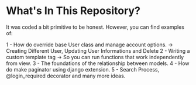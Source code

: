 # What's In This Repository?
It was coded a bit primitive to be honest. However, you can find examples of:

1 - How do override base User class and manage account options. -> Creating Different User, Updating User Informations and Delete
2 - Writing a custom template tag -> So you can run functions that work independently from view.
3 - The foundations of the relationship between models.
4 - How do make paginator using django extension.
5 - Search Process, @login_required decorator and many more ideas.
